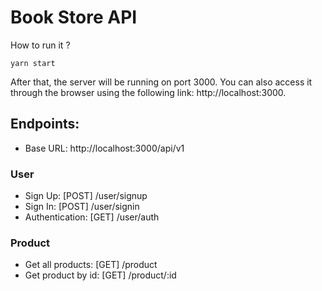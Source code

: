 # Book Store API

How to run it ?

```
yarn start
```

After that, the server will be running on port 3000. You can also access it through the browser using the following link: http://localhost:3000.

## Endpoints:

-   Base URL: http://localhost:3000/api/v1

### User

-   Sign Up: [POST] /user/signup
-   Sign In: [POST] /user/signin
-   Authentication: [GET] /user/auth

### Product

-   Get all products: [GET] /product
-   Get product by id: [GET] /product/:id
